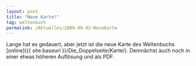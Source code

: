 ```yaml
---
layout: post
title: "Neue Karte!"
tag: weltenbuch
permalink: /Aktuelles/2008-09-02-NeueKarte
---
```


Lange hat es gedauert, aber jetzt ist die neue Karte des Weltenbuchs [online]({{ site.baseurl }}/Die_Doppelseite/Karte/). Demnächst auch noch in einer etwas höheren Auflösung und als PDF.
